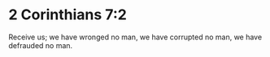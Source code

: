 # 2 Corinthians 7:2

Receive us; we have wronged no man, we have corrupted no man, we have defrauded no man.